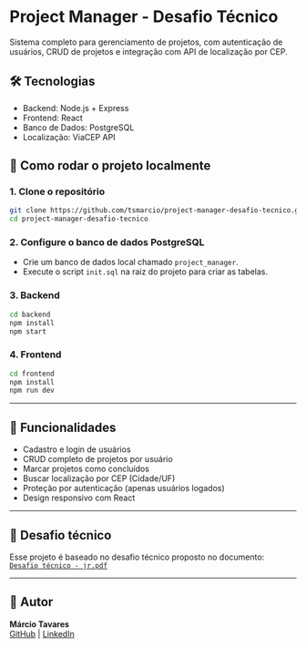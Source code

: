
# Project Manager - Desafio Técnico

Sistema completo para gerenciamento de projetos, com autenticação de usuários, CRUD de projetos e integração com API de localização por CEP.

## 🛠 Tecnologias

- Backend: Node.js + Express
- Frontend: React
- Banco de Dados: PostgreSQL
- Localização: ViaCEP API

## 🔧 Como rodar o projeto localmente

### 1. Clone o repositório

```bash
git clone https://github.com/tsmarcio/project-manager-desafio-tecnico.git
cd project-manager-desafio-tecnico
```

### 2. Configure o banco de dados PostgreSQL

- Crie um banco de dados local chamado `project_manager`.
- Execute o script `init.sql` na raiz do projeto para criar as tabelas.

### 3. Backend

```bash
cd backend
npm install
npm start
```

### 4. Frontend

```bash
cd frontend
npm install
npm run dev
```

---

## 📌 Funcionalidades

- Cadastro e login de usuários
- CRUD completo de projetos por usuário
- Marcar projetos como concluídos
- Buscar localização por CEP (Cidade/UF)
- Proteção por autenticação (apenas usuários logados)
- Design responsivo com React

---

## 🔗 Desafio técnico

Esse projeto é baseado no desafio técnico proposto no documento:  
[`Desafio técnico - jr.pdf`](./Desafio%20t%C3%A9cnico%20-%20jr.pdf)

---

## 👤 Autor

**Márcio Tavares**  
[GitHub](https://github.com/tsmarcio) | [LinkedIn](https://www.linkedin.com/in/seu-perfil)
